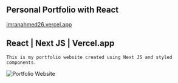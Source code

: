 ## Personal Portfolio with React
 [imranahmed26.vercel.app](https://imranahmed26.vercel.app)
 
##  React | Next JS | Vercel.app

```
This is my portfolio website created using Next JS and styled components.

```

![Portfolio Website](https://i.postimg.cc/SsnKVkYR/Screenshot-2021-09-22-024407.png)

